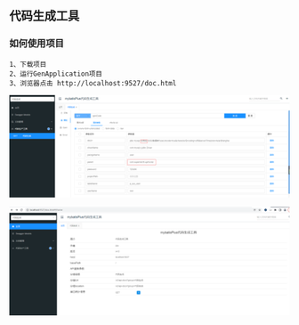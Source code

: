 ## 代码生成工具
### 如何使用项目
```
1、下载项目
2、运行GenApplication项目
3、浏览器点击 http://localhost:9527/doc.html
```

![codeGen](./img/codeGen.png)

![index](./img/index.png)